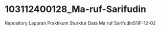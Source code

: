 # 103112400128_Ma-ruf-Sarifudin
Repository Laporan Praktikum Sturktur Data Ma'ruf SarifudinS1IF-12-02  
